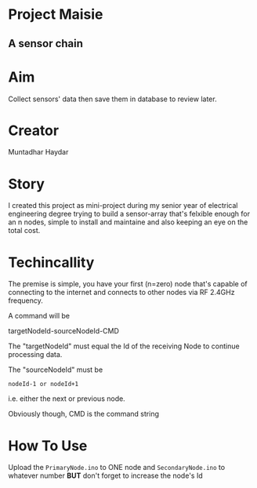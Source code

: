 # Project Maisie

## A sensor chain

# Aim

Collect sensors' data then save them in database to review later.

# Creator

Muntadhar Haydar

# Story

I created this project as mini-project during my senior year of electrical engineering degree trying to build a sensor-array that's felxible enough for an n nodes, simple to install and maintaine and also keeping an eye on the total cost.

# Techincallity

The premise is simple, you have your first (n=zero) node that's capable of connecting to the internet and connects to other nodes via RF 2.4GHz frequency.

A command will be
  
 targetNodeId-sourceNodeId-CMD

The "targetNodeId" must equal the Id of the receiving Node to continue processing data.

The "sourceNodeId" must be

    nodeId-1 or nodeId+1

i.e. either the next or previous node.

Obviously though, CMD is the command string

# How To Use

Upload the `PrimaryNode.ino` to ONE node and `SecondaryNode.ino` to whatever number **BUT** don't forget to increase the node's Id
